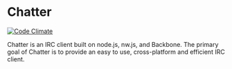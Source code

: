 # Chatter

[![Code Climate](https://codeclimate.com/github/Jake0oo0/chatter/badges/gpa.svg)](https://codeclimate.com/github/Jake0oo0/chatter)

Chatter is an IRC client built on node.js, nw.js, and Backbone. The primary goal of Chatter is to provide an easy to use, cross-platform and efficient IRC client. 